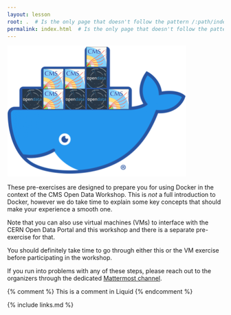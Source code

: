 ```yaml
---
layout: lesson
root: .  # Is the only page that doesn't follow the pattern /:path/index.html
permalink: index.html  # Is the only page that doesn't follow the pattern /:path/index.html
---
```

![](assets/img/docker_opendata_logo.png)

These pre-exercises are designed to prepare you for using Docker in the context of
the CMS Open Data Workshop. This is *not* a full introduction to Docker, however
we do take time to explain some key concepts that should make your experience a smooth one. 

Note that you can also use virtual machines (VMs) to interface with the CERN Open Data Portal
and this workshop and there is a separate pre-exercise for that. 

You should definitely take time to go through either this or the VM exercise before
participating in the workshop. 

If you run into problems with any of these steps, please reach out to the organizers
through the dedicated [Mattermost channel](https://mattermost.web.cern.ch/cmsopendatatheo/channels/town-square). 

<!-- this is an html comment -->

{% comment %} This is a comment in Liquid {% endcomment %}


{% include links.md %}
